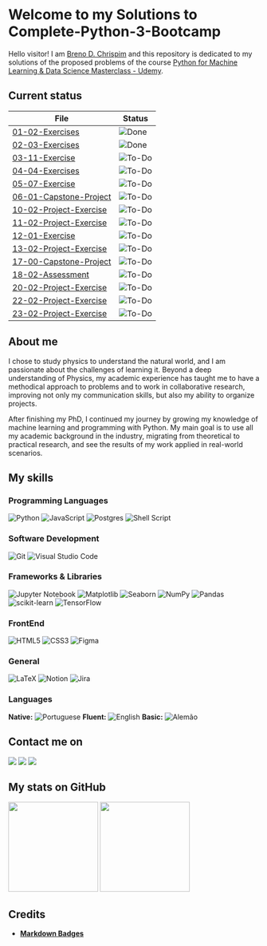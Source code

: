 # Welcome to my Solutions to Complete-Python-3-Bootcamp

Hello visitor! I am [Breno D. Chrispim](https://github.com/DChrispim) and this repository is dedicated to my solutions of the proposed problems of the course [Python for Machine Learning & Data Science Masterclass - Udemy](https://www.udemy.com/course/python-for-machine-learning-data-science-masterclass/).

## Current status

| File                                                   | Status                                              |
| ------------------------------------------------------ | --------------------------------------------------- |
| [01-02-Exercises](01-02-Exercises.ipynb)               | ![Done](https://img.shields.io/badge/Done-green)    |
| [02-03-Exercises](02-03-Exercises.ipynb)               | ![Done](https://img.shields.io/badge/Done-green) |
| [03-11-Exercise](03-11-Exercise.ipynb)                 | ![To-Do](https://img.shields.io/badge/To%20Do-blue) |
| [04-04-Exercises](04-04-Exercises.ipynb)               | ![To-Do](https://img.shields.io/badge/To%20Do-blue) |
| [05-07-Exercise](05-07-Exercise.ipynb)                 | ![To-Do](https://img.shields.io/badge/To%20Do-blue) |
| [06-01-Capstone-Project](06-01-Capstone-Project.ipynb) | ![To-Do](https://img.shields.io/badge/To%20Do-blue) |
| [10-02-Project-Exercise](10-02-Project-Exercise.ipynb) | ![To-Do](https://img.shields.io/badge/To%20Do-blue) |
| [11-02-Project-Exercise](11-02-Project-Exercise.ipynb) | ![To-Do](https://img.shields.io/badge/To%20Do-blue) |
| [12-01-Exercise](12-01-Exercise.ipynb)                 | ![To-Do](https://img.shields.io/badge/To%20Do-blue) |
| [13-02-Project-Exercise](13-02-Project-Exercise.ipynb) | ![To-Do](https://img.shields.io/badge/To%20Do-blue) |
| [17-00-Capstone-Project](17-00-Capstone-Project.ipynb) | ![To-Do](https://img.shields.io/badge/To%20Do-blue) |
| [18-02-Assessment](18-02-Assessment.ipynb)             | ![To-Do](https://img.shields.io/badge/To%20Do-blue) |
| [20-02-Project-Exercise](20-02-Project-Exercise.ipynb) | ![To-Do](https://img.shields.io/badge/To%20Do-blue) |
| [22-02-Project-Exercise](22-02-Project-Exercise.ipynb) | ![To-Do](https://img.shields.io/badge/To%20Do-blue) |
| [23-02-Project-Exercise](23-02-Project-Exercise.ipynb) | ![To-Do](https://img.shields.io/badge/To%20Do-blue) |

<!-- ![Done](https://img.shields.io/badge/Done-green) -->

## About me

I chose to study physics to understand the natural world, and I am passionate about the challenges of learning it. Beyond a deep understanding of Physics, my academic experience has taught me to have a methodical approach to problems and to work in collaborative research, improving not only my communication skills, but also my ability to organize projects.

After finishing my PhD, I continued my journey by growing my knowledge of machine learning and programming with Python. My main goal is to use all my academic background in the industry, migrating from theoretical to practical research, and see the results of my work applied in real-world scenarios.

## My skills

### Programming Languages

![Python](https://img.shields.io/badge/python-3670A0?style=for-the-badge&logo=python&logoColor=ffdd54)
![JavaScript](https://img.shields.io/badge/javascript-%23323330.svg?style=for-the-badge&logo=javascript&logoColor=%23F7DF1E)
![Postgres](https://img.shields.io/badge/postgres-%23316192.svg?style=for-the-badge&logo=postgresql&logoColor=white)
![Shell Script](https://img.shields.io/badge/shell_script-%23121011.svg?style=for-the-badge&logo=gnu-bash&logoColor=white)

### Software Development

![Git](https://img.shields.io/badge/git-%23F05033.svg?style=for-the-badge&logo=git&logoColor=white)
![Visual Studio Code](https://img.shields.io/badge/Visual%20Studio%20Code-0078d7.svg?style=for-the-badge&logo=visual-studio-code&logoColor=white)

### Frameworks & Libraries

![Jupyter Notebook](https://img.shields.io/badge/jupyter-%23FA0F00.svg?style=for-the-badge&logo=jupyter&logoColor=white)
![Matplotlib](https://img.shields.io/badge/Matplotlib-%23ffffff.svg?style=for-the-badge&logo=Matplotlib&logoColor=black)
![Seaborn](https://img.shields.io/badge/SeaBorn-%3670A0.svg?style=for-the-badge&logo=python&logoColor=white)
![NumPy](https://img.shields.io/badge/numpy-%23013243.svg?style=for-the-badge&logo=numpy&logoColor=white)
![Pandas](https://img.shields.io/badge/pandas-%23150458.svg?style=for-the-badge&logo=pandas&logoColor=white)
![scikit-learn](https://img.shields.io/badge/scikit--learn-%23F7931E.svg?style=for-the-badge&logo=scikit-learn&logoColor=white)
![TensorFlow](https://img.shields.io/badge/TensorFlow-%23FF6F00.svg?style=for-the-badge&logo=TensorFlow&logoColor=white)

### FrontEnd

![HTML5](https://img.shields.io/badge/html5-%23E34F26.svg?style=for-the-badge&logo=html5&logoColor=white)
![CSS3](https://img.shields.io/badge/css3-%231572B6.svg?style=for-the-badge&logo=css3&logoColor=white)
![Figma](https://img.shields.io/badge/figma-%23F24E1E.svg?style=for-the-badge&logo=figma&logoColor=white)

### General

![LaTeX](https://img.shields.io/badge/latex-%23008080.svg?style=for-the-badge&logo=latex&logoColor=white)
![Notion](https://img.shields.io/badge/Notion-%23000000.svg?style=for-the-badge&logo=notion&logoColor=white)
![Jira](https://img.shields.io/badge/jira-%230A0FFF.svg?style=for-the-badge&logo=jira&logoColor=white)

### Languages

**Native:** ![Portuguese](https://img.shields.io/badge/Portuguese-green)
**Fluent:** ![English](https://img.shields.io/badge/English-blue)
**Basic:** ![Alemão](https://img.shields.io/badge/Alemão-red)

## Contact me on

<div>
<a href = "mailto:brenoadsdc@gmail.com"><img loading="lazy" src="https://img.shields.io/badge/Gmail-D14836?style=for-the-badge&logo=gmail&logoColor=white" target="_blank"></a>
<a href="https://www.linkedin.com/in/brenochrispim/" target="_blank"><img loading="lazy" src="https://img.shields.io/badge/linkedin-%230077B5.svg?style=for-the-badge&logo=linkedin&logoColor=white" target="_blank"></a>
<a href="https://dchrispim.github.io/my-portfolio/" target="_blank"><img loading="lazy" src="https://img.shields.io/badge/My%20github%20page-121013?style=for-the-badge&logo=github&logoColor=white" target="_blank"></a>
</div>

## My stats on GitHub

<div>
<a href="https://github.com/DChrispim/"></a>
<img loading="lazy" height="180em" src="https://github-readme-stats.vercel.app/api/top-langs/?username=DChrispim&layout=compact&langs_count=7&theme=dracula"/>
<img loading="lazy" height="180em" src="https://github-readme-stats.vercel.app/api?username=DChrispim&show_icons=true&theme=dracula&include_all_commits=true&count_private=true"/>
</div>

## Credits

- [**Markdown Badges**](https://github.com/Ileriayo/markdown-badges)
